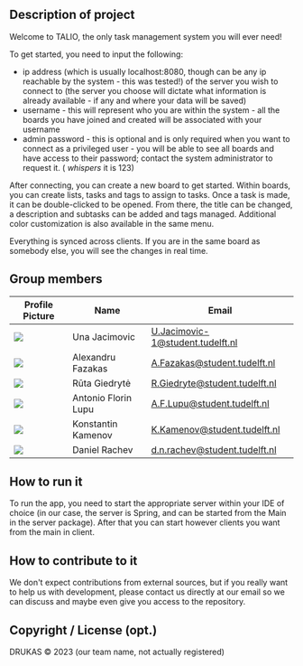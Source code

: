## Description of project

Welcome to TALIO, the only task management system you will ever need!

To get started, you need to input the following:
- ip address (which is usually localhost:8080, though can be any ip reachable by the system - this was tested!) of the server you wish to connect to (the
  server you choose will dictate what information is already available - if any and where
  your data will be saved)
- username - this will represent who you are within the system - all the boards you
  have joined and created will be associated with your username
- admin password - this is optional and is only required when you want to connect
  as a privileged user - you will be able to see all boards and have access to their
  password; contact the system administrator to request it. ( *whispers* it is 123)

After connecting, you can create a new board to get started. Within boards, you can create lists, tasks and tags to assign to tasks. Once a task is made, it can be double-clicked to be opened.  From there, the title can be changed, a description and subtasks can be added and tags managed. Additional color customization is also available in the same menu.

Everything is synced across clients. If you are in the same board as somebody else, you will see the changes in real time.


## Group members

| Profile Picture | Name | Email |
|---|---|---|
| ![](https://gitlab.ewi.tudelft.nl/uploads/-/system/user/avatar/6158/avatar.png?width=400) | Una Jacimovic | U.Jacimovic-1@student.tudelft.nl |
| ![](https://gitlab.ewi.tudelft.nl/uploads/-/system/user/avatar/6190/avatar.png?width=400) | Alexandru Fazakas | A.Fazakas@student.tudelft.nl |
| ![](https://gitlab.ewi.tudelft.nl/uploads/-/system/user/avatar/6114/avatar.png?width=400) | Rūta Giedrytė | R.Giedryte@student.tudelft.nl |
| ![](https://gitlab.ewi.tudelft.nl/uploads/-/system/user/avatar/6201/avatar.png?width=400) | Antonio Florin Lupu | A.F.Lupu@student.tudelft.nl |
| ![](https://gitlab.ewi.tudelft.nl/uploads/-/system/user/avatar/6149/avatar.png?width=400) | Konstantin Kamenov | K.Kamenov@student.tudelft.nl |
| ![](https://gitlab.ewi.tudelft.nl/uploads/-/system/user/avatar/6095/avatar.png?width=400) | Daniel Rachev | d.n.rachev@student.tudelft.nl |

## How to run it

To run the app, you need to start the appropriate server within your IDE of choice (in our case, the server is Spring, and can be started from the Main in the server package).
After that you can start however clients you want from the main in client.

## How to contribute to it

We don't expect contributions from external sources, but if you really want to help us with development, please contact us directly at our email
so we can discuss and maybe even give you access to the repository.

## Copyright / License (opt.)

DRUKAS © 2023 (our team name, not actually registered)
